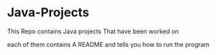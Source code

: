 # Java-Projects

This  Repo contains Java projects That have been worked on 

each of them contains A README and tells you how to run the program


